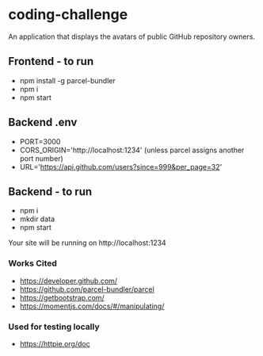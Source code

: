 # coding-challenge
An application that displays the avatars of public GitHub repository owners.

## Frontend - to run
- npm install -g parcel-bundler
- npm i
- npm start

## Backend .env
- PORT=3000
- CORS_ORIGIN='http://localhost:1234' (unless parcel assigns another port number)
- URL='https://api.github.com/users?since=999&per_page=32'

## Backend - to run
- npm i
- mkdir data
- npm start

Your site will be running on http://localhost:1234

### Works Cited 

- https://developer.github.com/
- https://github.com/parcel-bundler/parcel
- https://getbootstrap.com/
- https://momentjs.com/docs/#/manipulating/

### Used for testing locally
- https://httpie.org/doc
